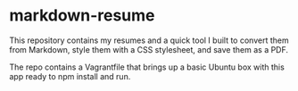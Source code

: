 # markdown-resume

This repository contains my resumes and a quick tool I built to convert them from 
Markdown, style them with a CSS stylesheet, and save them as a PDF.

The repo contains a Vagrantfile that brings up a basic Ubuntu box with this
app ready to npm install and run.